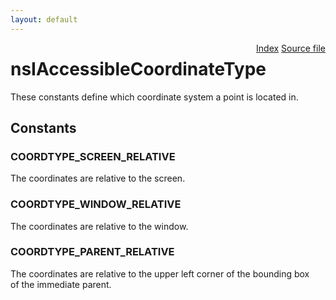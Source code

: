 ```yaml
---
layout: default
---
```

<div class='links' style='float:right'><a href="../index.html">Index</a>
<a href="http://dxr.mozilla.org/mozilla-central/source/accessible/interfaces/nsIAccessibleTypes.idl">Source file</a>
</div>

# nsIAccessibleCoordinateType #
  
These constants define which coordinate system a point is located in.  
  

## Constants ##

### COORDTYPE_SCREEN_RELATIVE ###
  
The coordinates are relative to the screen.  
  

### COORDTYPE_WINDOW_RELATIVE ###
  
The coordinates are relative to the window.  
  

### COORDTYPE_PARENT_RELATIVE ###
  
The coordinates are relative to the upper left corner of the bounding box  
of the immediate parent.  
  
